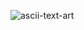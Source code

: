 ![ascii-text-art](https://github.com/Kurallier/DnD-5e-Character-Manager/assets/33711274/5d7da47b-a6ef-481d-9655-416b90f3f2fa)
